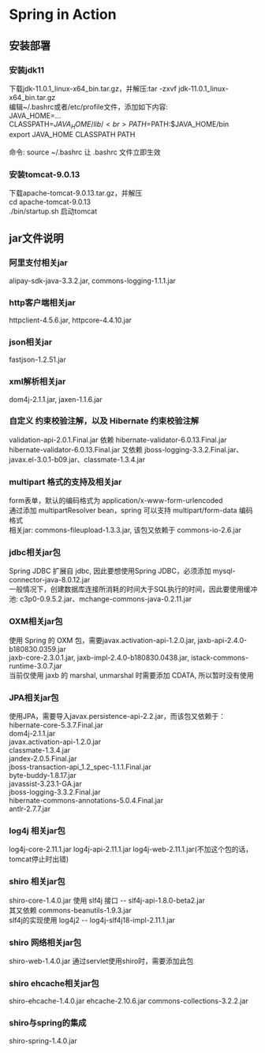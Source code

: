 # Spring in Action

## 安装部署
### 安装jdk11
下载jdk-11.0.1_linux-x64_bin.tar.gz，并解压:tar -zxvf jdk-11.0.1_linux-x64_bin.tar.gz<br>
编辑~/.bashrc或者/etc/profile文件，添加如下内容:<br>
JAVA_HOME=...  <br>
CLASSPATH=$JAVA_HOME/lib/  <br>
PATH=$PATH:$JAVA_HOME/bin  <br>
export JAVA_HOME CLASSPATH PATH  <br>
<br>
命令: source ~/.bashrc 让 .bashrc 文件立即生效

### 安装tomcat-9.0.13
下载apache-tomcat-9.0.13.tar.gz，并解压<br>
cd apache-tomcat-9.0.13<br>
./bin/startup.sh 启动tomcat

## jar文件说明
### 阿里支付相关jar
alipay-sdk-java-3.3.2.jar, commons-logging-1.1.1.jar

### http客户端相关jar
httpclient-4.5.6.jar, httpcore-4.4.10.jar

### json相关jar
fastjson-1.2.51.jar

### xml解析相关jar
dom4j-2.1.1.jar, jaxen-1.1.6.jar

### 自定义 约束校验注解，以及 Hibernate 约束校验注解
validation-api-2.0.1.Final.jar  依赖  hibernate-validator-6.0.13.Final.jar <br />
hibernate-validator-6.0.13.Final.jar  又依赖  jboss-logging-3.3.2.Final.jar、javax.el-3.0.1-b09.jar、classmate-1.3.4.jar

### multipart 格式的支持及相关jar
form表单，默认的编码格式为 application/x-www-form-urlencoded <br />
通过添加 multipartResolver bean，spring 可以支持 multipart/form-data 编码格式 <br />
相关jar: commons-fileupload-1.3.3.jar, 该包又依赖于 commons-io-2.6.jar

### jdbc相关jar包
Spring JDBC 扩展自 jdbc, 因此要想使用Spring JDBC，必须添加 mysql-connector-java-8.0.12.jar <br />
一般情况下，创建数据库连接所消耗的时间大于SQL执行的时间，因此要使用缓冲池: c3p0-0.9.5.2.jar、mchange-commons-java-0.2.11.jar

### OXM相关jar包
使用 Spring 的 OXM 包，需要javax.activation-api-1.2.0.jar, jaxb-api-2.4.0-b180830.0359.jar <br />
jaxb-core-2.3.0.1.jar, jaxb-impl-2.4.0-b180830.0438.jar, istack-commons-runtime-3.0.7.jar <br />
当前仅使用 jaxb 的 marshal, unmarshal 时需要添加 CDATA, 所以暂时没有使用

### JPA相关jar包
使用JPA，需要导入javax.persistence-api-2.2.jar，而该包又依赖于：<br />
hibernate-core-5.3.7.Final.jar <br />
dom4j-2.1.1.jar <br />
javax.activation-api-1.2.0.jar <br />
classmate-1.3.4.jar <br />
jandex-2.0.5.Final.jar <br />
jboss-transaction-api_1.2_spec-1.1.1.Final.jar <br />
byte-buddy-1.8.17.jar <br />
javassist-3.23.1-GA.jar <br />
jboss-logging-3.3.2.Final.jar <br />
hibernate-commons-annotations-5.0.4.Final.jar <br />
antlr-2.7.7.jar <br />

### log4j 相关jar包
log4j-core-2.11.1.jar log4j-api-2.11.1.jar log4j-web-2.11.1.jar(不加这个包的话，tomcat停止时出错)

### shiro 相关jar包
shiro-core-1.4.0.jar 使用 slf4j 接口 -- slf4j-api-1.8.0-beta2.jar <br />
其又依赖 commons-beanutils-1.9.3.jar <br />
slf4j的实现使用 log4j2 -- log4j-slf4j18-impl-2.11.1.jar
### shiro 网络相关jar包
shiro-web-1.4.0.jar 通过servlet使用shiro时，需要添加此包
### shiro ehcache相关jar包
shiro-ehcache-1.4.0.jar ehcache-2.10.6.jar commons-collections-3.2.2.jar

### shiro与spring的集成
shiro-spring-1.4.0.jar
